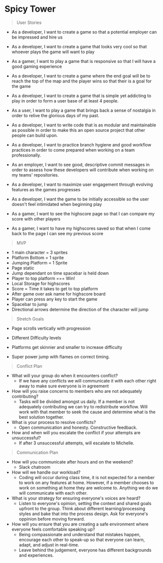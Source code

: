 # Spicy Tower

> User Stories

* As a developer, I want to create a game so that a potential employer can be impressed and hire us

* As a developer, I want to create a game that looks very cool so that whoever plays the game will want to play

* As a gamer, I want to play a game that is responsive so that I will have a good gaming experience

* As a developer, I want to create a game where the end goal will be to reach the top of the map and the player wins so that their is a goal for the game

* As a developer, I want to create a game that is simple yet addicting to play in order to form a user base of at least 4 people.

* As a user, I want to play a game that brings back a sense of nostalgia in order to relive the glorious days of my past.

* As a developer, I want to write code that is as modular and maintainable as possible in order to make this an open source project that other people can build upon.

* As a developer, I want to practice branch hygiene and good workflow practices in order to come prepared when working on a team professionally.

* As an employer, I want to see good, descriptive commit messages in order to assess how these developers will contribute when working on my teams' repositories.

* As a developer, I want to maximize user engagement through evolving features as the games progresses

* As a developer, I want the game to be initially accessible so the user doesn't feel intimidated when beginning play

* As a gamer, I want to see the highscore page so that I can compare my score with other players

* As a gamer, I want to have my highscores saved so that when I come back to the page I can see my previous score

> MVP
* 1 main character = 3 sprites
* Platform Bottom = 1 sprite
* Jumping Platform = 1 Sprite
* Page static
* Jump dependant on time spacebar is held down
* Player to top platform === Win!
* Local Storage for highscores
* Score = Time it takes to get to top platform
* After game over ask name for highscore board
* Player can press any key to start the game
* Spacebar to jump
* Directional arrows determine the direction of the character will jump

> Stretch Goals
* Page scrolls vertically with progression

* Different Difficulty levels

* Platforms get skinnier and smaller to increase difficulty

* Super power jump with flames on correct timing.

> Conflict Plan
* What will your group do when it encounters conflict?
  * If we have any conflicts we will communicate it with each other right away to make sure everyone is in agreement
* How will you raise concerns to members who are not adequately contributing?
  * Tasks will be divided amongst us daily. If a member is not adequately contributing we can try to redistribute workflow. Will work with that member to seek the cause and determine what is the best solution together.
* What is your process to resolve conflicts?
  * Open communication and honesty. Constructive feedback.
* How and when will you escalate the conflict if your attempts are unsuccessful?
  * If after 3 unsuccessful attempts, will escalate to Michelle.

>Communication Plan
* How will you communicate after hours and on the weekend?
  * Slack chatroom
* How will we handle our workload? 
  * Coding will occur during class time, it is not expected for a member to work on any features at home. However, if a member chooses to work on something at home they are welcome to. Anything we do we will communicate with each other.  
* What is your strategy for ensuring everyone's voices are heard?
  * Listen to everyone's opinion, setting the context and shared goals upfront to the group. Think about different learning/processing styles and bake that into the process design. Ask for everyone's oppinion before moving forward. 
* How will you ensure that you are creating a safe environment where everyone feels comfortable speaking up? 
  * Being compassionate and understand that mistakes happen, encourage each other to speak-up so that everyone can learn, adapt, and adjust in real-time.
  * Leave behind the judgement, everyone has different backgrounds and experiences.


